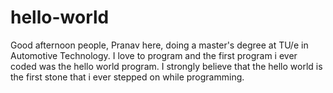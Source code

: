 # hello-world
Good afternoon people,
    Pranav here, doing a master's degree at TU/e in Automotive Technology. I love to program and the first program i ever coded was the hello world program. I strongly believe that the hello world is the first stone that i ever stepped on while programming.
